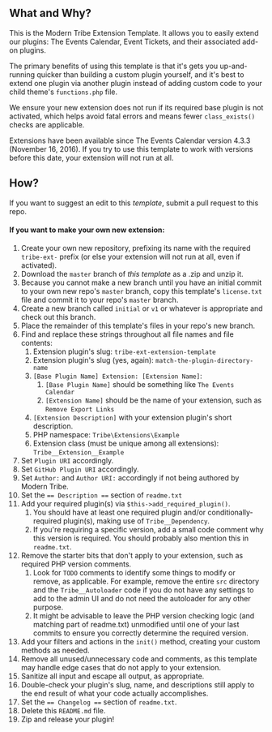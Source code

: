 ## What and Why?

This is the Modern Tribe Extension Template. It allows you to easily extend our plugins: The Events Calendar, Event Tickets, and their associated add-on plugins.

The primary benefits of using this template is that it's gets you up-and-running quicker than building a custom plugin yourself, and it's best to extend one plugin via another plugin instead of adding custom code to your child theme's `functions.php` file.

We ensure your new extension does not run if its required base plugin is not activated, which helps avoid fatal errors and means fewer `class_exists()` checks are applicable.

Extensions have been available since The Events Calendar version 4.3.3 (November 16, 2016). If you try to use this template to work with versions before this date, your extension will not run at all.

## How?

If you want to suggest an edit to this _template_, submit a pull request to this repo.

#### If you want to make your own new extension:

1. Create your own new repository, prefixing its name with the required `tribe-ext-` prefix (or else your extension will not run at all, even if activated).
1. Download the `master` branch of _this template_ as a .zip and unzip it.
1. Because you cannot make a new branch until you have an initial commit to your own new repo's `master` branch, copy this template's `license.txt` file and commit it to your repo's `master` branch.
1. Create a new branch called `initial` or `v1` or whatever is appropriate and check out this branch.
1. Place the remainder of this template's files in your repo's new branch.
1. Find and replace these strings throughout all file names and file contents:
    1. Extension plugin's slug: `tribe-ext-extension-template`
    1. Extension plugin's slug (yes, again): `match-the-plugin-directory-name`
    1. `[Base Plugin Name] Extension: [Extension Name]`:
        1. `[Base Plugin Name]` should be something like `The Events Calendar`
        1. `[Extension Name]` should be the name of your extension, such as `Remove Export Links`
    1. `[Extension Description]` with your extension plugin's short description.
    1. PHP namespace: `Tribe\Extensions\Example`
    1. Extension class (must be unique among all extensions): `Tribe__Extension__Example`
1. Set `Plugin URI` accordingly.
1. Set `GitHub Plugin URI` accordingly.
1. Set `Author:` and `Author URI:` accordingly if not being authored by Modern Tribe.
1. Set the `== Description ==` section of `readme.txt`
1. Add your required plugin(s) via `$this->add_required_plugin()`.
    1. You should have at least one required plugin and/or conditionally-required plugin(s), making use of `Tribe__Dependency`.
    1. If you're requiring a specific version, add a small code comment why this version is required. You should probably also mention this in `readme.txt`.
1. Remove the starter bits that don't apply to your extension, such as required PHP version comments.
    1. Look for `TODO` comments to identify some things to modify or remove, as applicable. For example, remove the entire `src` directory and the `Tribe__Autoloader` code if you do not have any settings to add to the admin UI and do not need the autoloader for any other purpose.
    1. It might be advisable to leave the PHP version checking logic (and matching part of readme.txt) unmodified until one of your last commits to ensure you correctly determine the required version.
1. Add your filters and actions in the `init()` method, creating your custom methods as needed.
1. Remove all unused/unnecessary code and comments, as this template may handle edge cases that do not apply to your extension.
1. Sanitize all input and escape all output, as appropriate.
1. Double-check your plugin's slug, name, and descriptions still apply to the end result of what your code actually accomplishes.
1. Set the `== Changelog ==` section of `readme.txt`.
1. Delete this `README.md` file.
1. Zip and release your plugin!